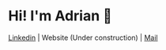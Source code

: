 # Hi! I'm Adrian 👋

[Linkedin](https://www.linkedin.com/in/adrian-piekarz-1b7b60252/) | Website (Under construction) | [Mail](mailto:adrian.piekarz3@gmail.com)
